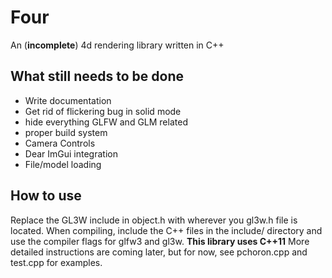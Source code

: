 # Four
An (**incomplete**) 4d rendering library written in C++
## What still needs to be done
- Write documentation
- Get rid of flickering bug in solid mode
- hide everything GLFW and GLM related
- proper build system
- Camera Controls
- Dear ImGui integration
- File/model loading
## How to use
Replace the GL3W include in object.h with wherever you gl3w.h file is located.
When compiling, include the C++ files in the include/ directory and use the compiler flags for glfw3 and gl3w.
**This library uses C++11**
More detailed instructions are coming later, but for now, see pchoron.cpp and test.cpp for examples.
